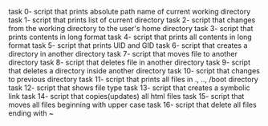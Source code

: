 task 0- script that prints absolute path name of current working directory
task 1- script that prints list of current directory
task 2- script that changes from the working directory to the user's home directory
task 3- script that prints contents in long format
task 4- script that prints all contents in long format
task 5- script that prints UID and GID
task 6- script that creates a directory in another directory
task 7- script that moves file to another directory
task 8- script that deletes file in another directory
task 9- script that deletes a directory inside another directory
task 10- script that changes to previous directory
task 11- script that prints all files in ., .., /boot directory
task 12- script that shows file type
task 13- script that creates a symbolic link
task 14- script that copies(updates) all html files
task 15- script that moves all files beginning with upper case
task 16- script that delete all files ending with ~

